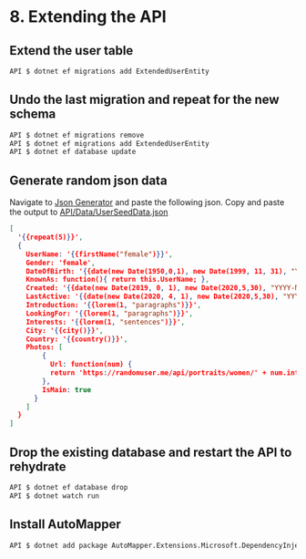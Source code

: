 # 8. Extending the API

## Extend the user table
```s
API $ dotnet ef migrations add ExtendedUserEntity
```

## Undo the last migration and repeat for the new schema
```s
API $ dotnet ef migrations remove
API $ dotnet ef migrations add ExtendedUserEntity
API $ dotnet ef database update
```

## Generate random json data
Navigate to [Json Generator](https://json-generator.com/) and paste the following json.
Copy and paste the output to [API/Data/UserSeedData.json](../../API/Data/UserSeedData.json)
```json
[
  '{{repeat(5)}}',
  {
    UserName: '{{firstName("female")}}',
    Gender: 'female',
    DateOfBirth: '{{date(new Date(1950,0,1), new Date(1999, 11, 31), "YYYY-MM-dd")}}',
    KnownAs: function(){ return this.UserName; },
    Created: '{{date(new Date(2019, 0, 1), new Date(2020,5,30), "YYYY-MM-dd")}}',
    LastActive: '{{date(new Date(2020, 4, 1), new Date(2020,5,30), "YYYY-MM-dd")}}',
    Introduction: '{{lorem(1, "paragraphs")}}',
    LookingFor: '{{lorem(1, "paragraphs")}}',
    Interests: '{{lorem(1, "sentences")}}',
    City: '{{city()}}',
    Country: '{{country()}}',
    Photos: [
        {
          Url: function(num) {
          return 'https://randomuser.me/api/portraits/women/' + num.integer(1,99) + '.jpg';
        },
        IsMain: true
      }
    ]
  }
]
```

## Drop the existing database and restart the API to rehydrate
```s
API $ dotnet ef database drop
API $ dotnet watch run
```

## Install AutoMapper
```s
API $ dotnet add package AutoMapper.Extensions.Microsoft.DependencyInjection -v 8.0.1 -s https://api.nuget.org/v3/index.json
```
